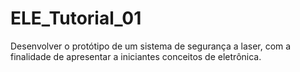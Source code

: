 # ELE_Tutorial_01
Desenvolver o protótipo de um sistema de segurança a laser, com a finalidade de apresentar a iniciantes conceitos de eletrônica.
